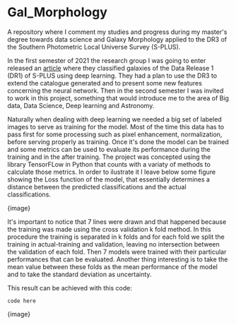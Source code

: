 # Gal_Morphology
A repository where I comment my studies and progress during my master's degree towards data science and Galaxy Morphology applied to the DR3 of the Southern Photometric Local Universe Survey (S-PLUS).

In the first semester of 2021 the research group I was going to enter released an [article](https://arxiv.org/abs/2104.00018) where they classified galaxies of the Data Release 1 (DR1) of S-PLUS using deep learning. They had a plan to use the DR3 to extend the catalogue generated and to present some new features concerning the neural network. Then in the second semester I was invited to work in this project, something that would introduce me to the area of Big data, Data Science, Deep learning and Astronomy.

Naturally when dealing with deep learning we needed a big set of labeled images to serve as training for the model. Most of the time this data has to pass first for some processing such as pixel enhancement, normalization, before serving properly as training. Once it's done the model can be trained and some metrics can be used to evaluate its performance during the training and in the after training. The project was concepted using the library TensorFLow in Python that counts with a variaty of methods to calculate those metrics. In order to ilustrate it I leave below some figure showing the Loss function of the model, that essentially determines a distance between the predicted classifications and the actual classifications.

{image}

It's important to notice that 7 lines were drawn and that happened because the training was made using the cross validation k fold method. In this procedure the training is separated in k folds and for each fold we split the training in actual-training and validation, leaving no intersection between the validation of each fold. Then 7 models were trained with their particular performances that can be evaluated. Another thing interesting is to take the mean value between these folds
as the mean performance of the model and to take the standard deviation as uncertainty. 

This result can be achieved with this code: 
```
code here

```
{image}



